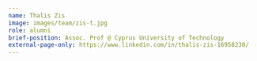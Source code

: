 ```yaml
---
name: Thalis Zis
image: images/team/zis-t.jpg
role: alumni
brief-position: Assoc. Prof @ Cyprus University of Technology
external-page-only: https://www.linkedin.com/in/thalis-zis-16958230/
---
```


